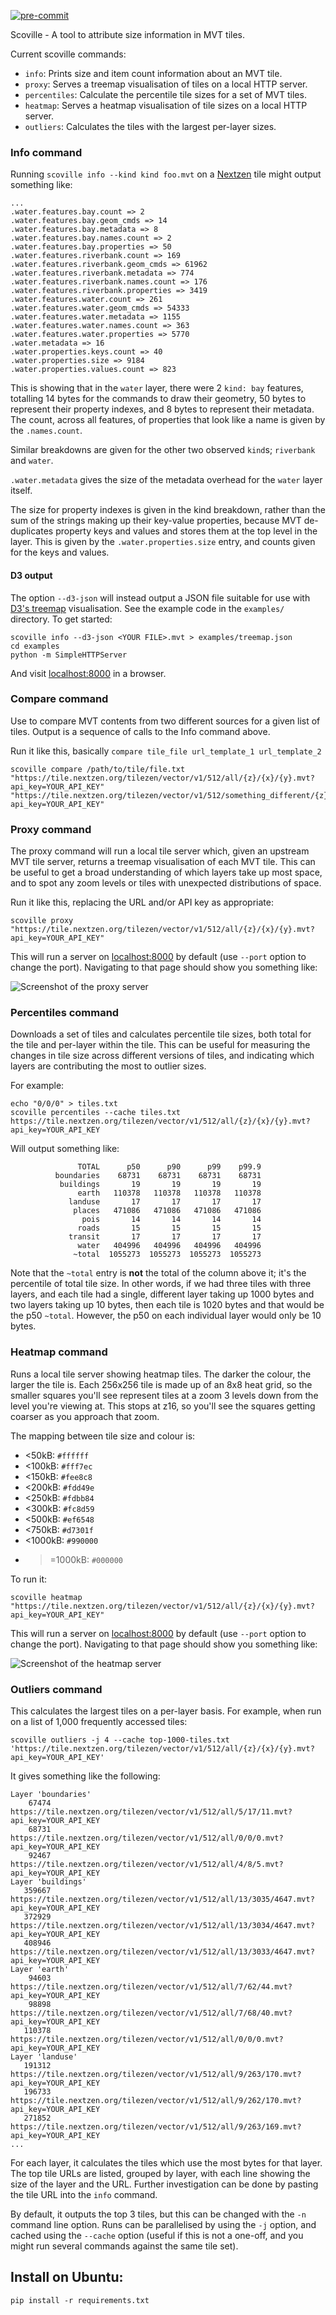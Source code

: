 [![pre-commit](https://img.shields.io/badge/pre--commit-enabled-brightgreen?logo=pre-commit&logoColor=white)](https://github.com/pre-commit/pre-commit)

Scoville - A tool to attribute size information in MVT tiles.

Current scoville commands:

* `info`: Prints size and item count information about an MVT tile.
* `proxy`: Serves a treemap visualisation of tiles on a local HTTP server.
* `percentiles`: Calculate the percentile tile sizes for a set of MVT tiles.
* `heatmap`: Serves a heatmap visualisation of tile sizes on a local HTTP server.
* `outliers`: Calculates the tiles with the largest per-layer sizes.

### Info command ###

Running `scoville info --kind kind foo.mvt` on a [Nextzen](https://nextzen.org) tile might output something like:

```
...
.water.features.bay.count => 2
.water.features.bay.geom_cmds => 14
.water.features.bay.metadata => 8
.water.features.bay.names.count => 2
.water.features.bay.properties => 50
.water.features.riverbank.count => 169
.water.features.riverbank.geom_cmds => 61962
.water.features.riverbank.metadata => 774
.water.features.riverbank.names.count => 176
.water.features.riverbank.properties => 3419
.water.features.water.count => 261
.water.features.water.geom_cmds => 54333
.water.features.water.metadata => 1155
.water.features.water.names.count => 363
.water.features.water.properties => 5770
.water.metadata => 16
.water.properties.keys.count => 40
.water.properties.size => 9184
.water.properties.values.count => 823
```

This is showing that in the `water` layer, there were 2 `kind: bay` features, totalling 14 bytes for the commands to draw their geometry, 50 bytes to represent their property indexes, and 8 bytes to represent their metadata. The count, across all features, of properties that look like a name is given by the `.names.count`.

Similar breakdowns are given for the other two observed `kind`s; `riverbank` and `water`.

`.water.metadata` gives the size of the metadata overhead for the `water` layer itself.

The size for property indexes is given in the kind breakdown, rather than the sum of the strings making up their key-value properties, because MVT de-duplicates property keys and values and stores them at the top level in the layer. This is given by the `.water.properties.size` entry, and counts given for the keys and values.

#### D3 output ####

The option `--d3-json` will instead output a JSON file suitable for use with [D3's treemap](https://bl.ocks.org/mbostock/4063582) visualisation. See the example code in the `examples/` directory. To get started:

```
scoville info --d3-json <YOUR FILE>.mvt > examples/treemap.json
cd examples
python -m SimpleHTTPServer
```

And visit [localhost:8000](http://localhost:8000) in a browser.

### Compare command ###

Use to compare MVT contents from two different sources for a given list of tiles.  Output is a sequence of calls to the Info command above.

Run it like this, basically `compare tile_file url_template_1 url_template_2`

```
scoville compare /path/to/tile/file.txt "https://tile.nextzen.org/tilezen/vector/v1/512/all/{z}/{x}/{y}.mvt?api_key=YOUR_API_KEY" "https://tile.nextzen.org/tilezen/vector/v1/512/something_different/{z}/{x}/{y}.mvt?api_key=YOUR_API_KEY"
```

### Proxy command ###

The proxy command will run a local tile server which, given an upstream MVT tile server, returns a treemap visualisation of each MVT tile. This can be useful to get a broad understanding of which layers take up most space, and to spot any zoom levels or tiles with unexpected distributions of space.

Run it like this, replacing the URL and/or API key as appropriate:

```
scoville proxy "https://tile.nextzen.org/tilezen/vector/v1/512/all/{z}/{x}/{y}.mvt?api_key=YOUR_API_KEY"
```

This will run a server on [localhost:8000](http://localhost:8000) by default (use `--port` option to change the port). Navigating to that page should show you something like:

![Screenshot of the proxy server](doc/proxy_screenshot.png)

### Percentiles command ###

Downloads a set of tiles and calculates percentile tile sizes, both total for the tile and per-layer within the tile. This can be useful for measuring the changes in tile size across different versions of tiles, and indicating which layers are contributing the most to outlier sizes.

For example:

```
echo "0/0/0" > tiles.txt
scoville percentiles --cache tiles.txt https://tile.nextzen.org/tilezen/vector/v1/512/all/{z}/{x}/{y}.mvt?api_key=YOUR_API_KEY
```

Will output something like:

```
               TOTAL      p50      p90      p99    p99.9
          boundaries    68731    68731    68731    68731
           buildings       19       19       19       19
               earth   110378   110378   110378   110378
             landuse       17       17       17       17
              places   471086   471086   471086   471086
                pois       14       14       14       14
               roads       15       15       15       15
             transit       17       17       17       17
               water   404996   404996   404996   404996
              ~total  1055273  1055273  1055273  1055273
```

Note that the `~total` entry is **not** the total of the column above it; it's the percentile of total tile size. In other words, if we had three tiles with three layers, and each tile had a single, different layer taking up 1000 bytes and two layers taking up 10 bytes, then each tile is 1020 bytes and that would be the p50 `~total`. However, the p50 on each individual layer would only be 10 bytes.


### Heatmap command ###

Runs a local tile server showing heatmap tiles. The darker the colour, the larger the tile is. Each 256x256 tile is made up of an 8x8 heat grid, so the smaller squares you'll see represent tiles at a zoom 3 levels down from the level you're viewing at. This stops at z16, so you'll see the squares getting coarser as you approach that zoom.

The mapping between tile size and colour is:

 * <50kB: `#ffffff`
 * <100kB: `#fff7ec`
 * <150kB: `#fee8c8`
 * <200kB: `#fdd49e`
 * <250kB: `#fdbb84`
 * <300kB: `#fc8d59`
 * <500kB: `#ef6548`
 * <750kB: `#d7301f`
 * <1000kB: `#990000`
 * >=1000kB: `#000000`

To run it:

```
scoville heatmap "https://tile.nextzen.org/tilezen/vector/v1/512/all/{z}/{x}/{y}.mvt?api_key=YOUR_API_KEY"
```

This will run a server on [localhost:8000](http://localhost:8000) by default (use `--port` option to change the port). Navigating to that page should show you something like:

![Screenshot of the heatmap server](doc/heatmap_screenshot.png)


### Outliers command ###

This calculates the largest tiles on a per-layer basis. For example, when run on a list of 1,000 frequently accessed tiles:

```
scoville outliers -j 4 --cache top-1000-tiles.txt 'https://tile.nextzen.org/tilezen/vector/v1/512/all/{z}/{x}/{y}.mvt?api_key=YOUR_API_KEY'
```

It gives something like the following:

```
Layer 'boundaries'
    67474 https://tile.nextzen.org/tilezen/vector/v1/512/all/5/17/11.mvt?api_key=YOUR_API_KEY
    68731 https://tile.nextzen.org/tilezen/vector/v1/512/all/0/0/0.mvt?api_key=YOUR_API_KEY
    92467 https://tile.nextzen.org/tilezen/vector/v1/512/all/4/8/5.mvt?api_key=YOUR_API_KEY
Layer 'buildings'
   359667 https://tile.nextzen.org/tilezen/vector/v1/512/all/13/3035/4647.mvt?api_key=YOUR_API_KEY
   372929 https://tile.nextzen.org/tilezen/vector/v1/512/all/13/3034/4647.mvt?api_key=YOUR_API_KEY
   408946 https://tile.nextzen.org/tilezen/vector/v1/512/all/13/3033/4647.mvt?api_key=YOUR_API_KEY
Layer 'earth'
    94603 https://tile.nextzen.org/tilezen/vector/v1/512/all/7/62/44.mvt?api_key=YOUR_API_KEY
    98898 https://tile.nextzen.org/tilezen/vector/v1/512/all/7/68/40.mvt?api_key=YOUR_API_KEY
   110378 https://tile.nextzen.org/tilezen/vector/v1/512/all/0/0/0.mvt?api_key=YOUR_API_KEY
Layer 'landuse'
   191312 https://tile.nextzen.org/tilezen/vector/v1/512/all/9/263/170.mvt?api_key=YOUR_API_KEY
   196733 https://tile.nextzen.org/tilezen/vector/v1/512/all/9/262/170.mvt?api_key=YOUR_API_KEY
   271852 https://tile.nextzen.org/tilezen/vector/v1/512/all/9/263/169.mvt?api_key=YOUR_API_KEY
...
```

For each layer, it calculates the tiles which use the most bytes for that layer. The top tile URLs are listed, grouped by layer, with each line showing the size of the layer and the URL. Further investigation can be done by pasting the tile URL into the `info` command.

By default, it outputs the top 3 tiles, but this can be changed with the `-n` command line option. Runs can be parallelised by using the `-j` option, and cached using the `--cache` option (useful if this is not a one-off, and you might run several commands against the same tile set).

## Install on Ubuntu:

```
pip install -r requirements.txt
```
